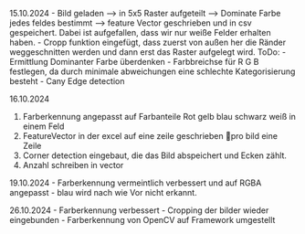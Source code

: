 15.10.2024
        - Bild geladen --> in 5x5 Raster aufgeteilt --> Dominate Farbe jedes feldes bestimmt --> feature Vector geschrieben und in csv gespeichert. Dabei ist aufgefallen, dass wir nur weiße Felder erhalten haben.
        - Cropp funktion eingefügt, dass zuerst von außen her die Ränder weggeschnitten werden und dann erst das Raster aufgelegt wird.
    ToDo:
        - Ermittlung Dominanter Farbe überdenken
        - Farbbreichse für R G B festlegen, da durch minimale abweichungen eine schlechte Kategorisierung besteht
        - Cany Edge detection

16.10.2024
1.	Farberkennung angepasst auf Farbanteile Rot gelb blau schwarz weiß in einem Feld
2.	FeatureVector in der excel auf eine zeile geschrieben pro bild eine Zeile
3.	Corner detection eingebaut, die das Bild abspeichert und Ecken zählt.
4.	Anzahl schreiben in vector


19.10.2024
    - Farberkennung vermeintlich verbessert und auf RGBA angepasst
    - blau wird nach wie Vor nicht erkannt.



26.10.2024
    - Farberkennung verbessert
    - Cropping der bilder wieder eingebunden
    - Farberkennung von OpenCV auf Framework umgestellt